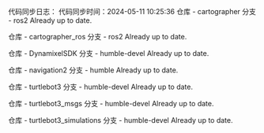 代码同步日志：
代码同步时间：2024-05-11 10:25:36
仓库 - cartographer
    分支 - ros2
Already up to date.

仓库 - cartographer_ros
    分支 - ros2
Already up to date.

仓库 - DynamixelSDK
    分支 - humble-devel
Already up to date.

仓库 - navigation2
    分支 - humble
Already up to date.

仓库 - turtlebot3
    分支 - humble-devel
Already up to date.

仓库 - turtlebot3_msgs
    分支 - humble-devel
Already up to date.

仓库 - turtlebot3_simulations
    分支 - humble-devel
Already up to date.

